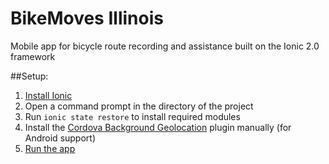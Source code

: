 # BikeMoves Illinois
Mobile app for bicycle route recording and assistance built on the Ionic 2.0
framework

##Setup:  

1. [Install Ionic](https://ionicframework.com/docs/guide/installation.html)
2. Open a command prompt in the directory of the project  
3. Run `ionic state restore` to install required modules  
4. Install the [Cordova Background Geolocation](http://www.transistorsoft.com/shop/products/cordova-background-geolocation) plugin manually (for Android support)  
5. [Run the app](https://ionicframework.com/docs/guide/testing.html)
